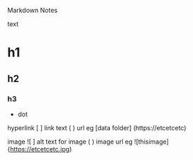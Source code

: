 Markdown Notes

text
# h1
## h2
### h3
* dot

hyperlink
[ ] link text
( ) url
eg [data folder] (https://etcetcetc)

image
![ ] alt text for image
( ) image url
eg ![thisimage] {https://etcetcetc.jpg)
